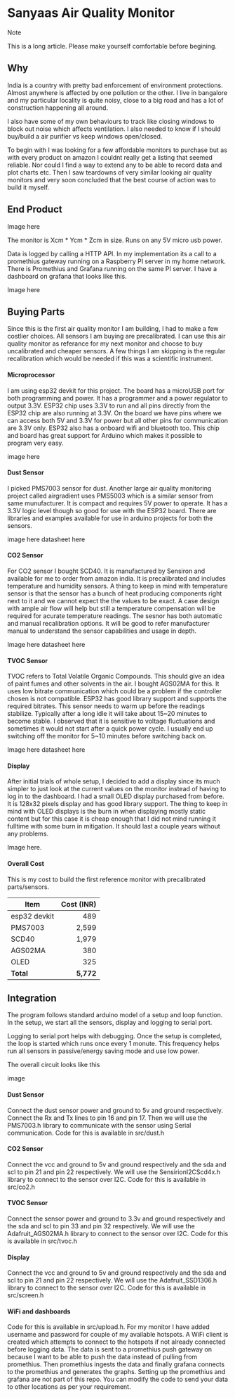 # Sanyaas Air Quality Monitor

> [!NOTE]
> This is a long article. Please make yourself comfortable before begining.

## Why
India is a country with pretty bad enforcement of environment protections. Almost anywhere is affected by one pollution or the other. I live in bangalore and my particular locality is quite noisy, close to a big road and has a lot of construction happening all around.

I also have some of my own behaviours to track like closing windows to block out noise which affects ventilation. I also needed to know if I should buy/build a air purifier vs keep windows open/closed.

To begin with I was looking for a few affordable monitors to purchase but as with every product on amazon I couldnt really get a listing that seemed reliable. Nor could I find a way to extend any to be able to record data and plot charts etc. Then I saw teardowns of very similar looking air quality monitors and very soon concluded that the best course of action was to build it myself.

## End Product
Image here

The monitor is Xcm * Ycm * Zcm in size. Runs on any 5V micro usb power.

Data is logged by calling a HTTP API. In my implementation its a call to a promethius gateway running on a Raspberry PI server in my home network. There is Promethius and Grafana running on the same PI server. I have a dashboard on grafana that looks like this.

Image here

## Buying Parts
Since this is the first air quality monitor I am building, I had to make a few costlier choices. All sensors I am buying are precalibrated. I can use this air quality monitor as referance for my next monitor and choose to buy uncalibrated and cheaper sensors. A few things I am skipping is the regular recalibration which would be needed if this was a scientific instrument.

#### Microprocessor
I am using esp32 devkit for this project. The board has a microUSB port for both programming and power. It has a programmer and a power regulator to output 3.3V. ESP32 chip uses 3.3V to run and all pins directly from the ESP32 chip are also running at 3.3V. On the board we have pins where we can access both 5V and 3.3V for power but all other pins for communication are 3.3V only. ESP32 also has a onboard wifi and bluetooth too. This chip and board has great support for Arduino which makes it possible to program very easy.

image here

#### Dust Sensor
I picked PMS7003 sensor for dust. Another large air quality monitoring project called airgradient uses PMS5003 which is a similar sensor from same munufacturer. It is compact and requires 5V power to operate. It has a 3.3V logic level though so good for use with the ESP32 board. There are libraries and examples available for use in arduino projects for both the sensors.

image here
datasheet here

#### CO2 Sensor
For CO2 sensor I bought SCD40. It is manufactured by Sensiron and available for me to order from amazon india. It is precalibrated and includes temperature and humidity sensors. A thing to keep in mind with temperature sensor is that the sensor has a bunch of heat producing components right next to it and we cannot expect the the values to be exact. A case design with ample air flow will help but still a temperature compensation will be required for acurate temperature readings. The sesnor has both automatic and manual recalibration options. It will be good to refer manufacturer manual to understand the sensor capabilities and usage in depth.

Image here
datasheet here

#### TVOC Sensor
TVOC refers to Total Volatile Organic Compounds. This should give an idea of paint fumes and other solvents in the air. I bought AGS02MA for this. It uses low bitrate communication which could be a problem if the controller chosen is not compatible. ESP32 has good library support and supports the required bitrates. This sensor needs to warm up before the readings stabilize. Typically after a long idle it will take about 15~20 minutes to become stable. I observed that it is sensitive to voltage fluctuations and sometimes it would not start after a quick power cycle. I usually end up switching off the monitor for 5~10 minutes before switching back on.

Image here
datasheet here

#### Display
After initial trials of whole setup, I decided to add a display since its much simpler to just look at the current values on the monitor instead of having to log in to the dashboard. I had a small OLED display purchased from before. It is 128x32 pixels display and has good library support. The thing to keep in mind with OLED displays is the burn in when displaying mostly static content but for this case it is cheap enough that I did not mind running it fulltime with some burn in mitigation. It should last a couple years without any problems.

Image here.

#### Overall Cost
This is my cost to build the first reference monitor with precalibrated parts/sensors.

| Item | Cost (INR) |
|------|---:|
| esp32 devkit | 489|
| PMS7003 | 2,599 |
| SCD40 | 1,979 |
| AGS02MA | 380 |
| OLED | 325 |
| **Total** | **5,772** |

## Integration

The program follows standard arduino model of a setup and loop function. In the setup, we start all the sensors, display and logging to serial port.

Logging to serial port helps with debugging. Once the setup is completed, the loop is started which runs once every 1 monute. This frequency helps run all sensors in passive/energy saving mode and use low power.

The overall circuit looks like this

image

#### Dust Sensor
Connect the dust sensor power and ground to 5v and ground respectively. Connect the Rx and Tx lines to pin 16 and pin 17. Then we will use the PMS7003.h library to communicate with the sensor using Serial communication. Code for this is available in src/dust.h

#### CO2 Sensor
Connect the vcc and ground to 5v and ground respectively and the sda and scl to pin 21 and pin 22 respectively. We will use the SensirionI2CScd4x.h library to connect to the sensor over I2C. Code for this is available in src/co2.h

#### TVOC Sensor
Connect the sensor power and ground to 3.3v and ground respectively and the sda and scl to pin 33 and pin 32 respectively. We will use the Adafruit_AGS02MA.h library to connect to the sensor over I2C. Code for this is available in src/tvoc.h

#### Display
Connect the vcc and ground to 5v and ground respectively and the sda and scl to pin 21 and pin 22 respectively. We will use the Adafruit_SSD1306.h library to connect to the sensor over I2C. Code for this is available in src/screen.h

#### WiFi and dashboards
Code for this is available in src/upload.h. For my monitor I have added username and password for couple of my available hotspots. A WiFi client is created which attempts to connect to the hotspots if not already connected before logging data. The data is sent to a promethius push gateway on because I want to be able to push the data instead of pulling from promethius. Then promethius ingests the data and finally grafana connects to the promethius and generates the graphs. Setting up the promethius and grafana are not part of this repo. You can modify the code to send your data to other locations as per your requirement.